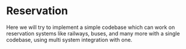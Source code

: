 # Reservation

Here we will try to implement a simple codebase which can work on reservation systems like railways, buses, and many more with a single codebase, using multi system integration with one.
